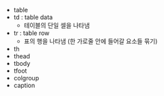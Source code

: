 - table
- td : table data
	- 테이블의 단일 셀을 나타냄
- tr : table row
	- 표의 행을 나타냄 (한 가로줄 안에 들어갈 요소들 묶기)
- th
- thead
- tbody
- tfoot
- colgroup
- caption